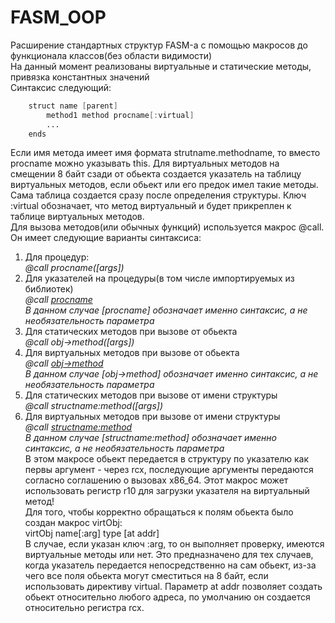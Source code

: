 # FASM_OOP  
Расширение стандартных структур FASM-а с помощью макросов до функционала классов(без области видимости)  
На данный момент реализованы виртуальные и статические методы, привязка константных значений  
Синтаксис следующий:
```asm
	struct name [parent]  
		method1 method procname[:virtual]  
		...  
	ends
```
Если имя метода имеет имя формата strutname.methodname, то вместо procname можно указывать this. Для виртуальных методов на смещении 8 байт сзади от обьекта создается указатель на таблицу виртуальных методов, если обьект или его предок имел такие методы. Сама таблица создается сразу после определения структуры. Ключ :virtual обозначает, что метод виртуальный и будет прикреплен к таблице виртуальных методов.  
Для вызова методов(или обычных функций) используется макрос @call. Он имеет следующие варианты синтаксиса:  
1. Для процедур:  
	*@call procname([args])*  
2. Для указателей на процедуры(в том числе импортируемых из библиотек)  
	*@call [procname]([args])   
	В данном случае [procname] обозначает именно синтаксис, а не необязательность параметра*  
3. Для статических методов при вызове от обьекта  
	*@call obj->method([args])*  
4. Для виртуальных методов при вызове от обьекта  
	*@call [obj->method]([args])  
	В данном случае [obj->method] обозначает именно синтаксис, а не необязательность параметра*  
5. Для статических методов при вызове от имени структуры  
	*@call structname:method([args])*  
6. Для виртуальных методов при вызове от имени структуры  
	*@call [structname:method]([args])  
	В данном случае [structname:method] обозначает именно синтаксис, а не необязательность параметра*  
В этом макросе обьект передается в структуру по указателю как первы аргумент - через rcx, последующие аргументы передаются согласно соглашению о вызовах х86_64. Этот макрос может использовать регистр r10 для загрузки указателя на виртуальный метод!  
Для того, чтобы корректно обращаться к полям обьекта было создан макрос virtObj:  
	virtObj name[:arg] type [at addr]  
В случае, если указан ключ :arg, то он выполняет проверку, имеются виртуальные методы или нет. Это предназначено для тех случаев, когда указатель передается непосредственно на сам обьект, из-за чего все поля обьекта могут сместиться на 8 байт, если использовать директиву virtual. Параметр at addr позволяет создать обьект относительно любого адреса, по умолчанию он создается относительно регистра rcx.

